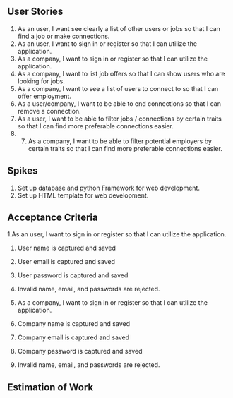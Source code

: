 ## User Stories
1. As an user, I want see clearly a list of other users or jobs so that I can find a job or make connections.
2. As an user, I want to sign in or register so that I can utilize the application.
3. As a company, I want to sign in or register so that I can utilize the application.
4. As a company, I want to list job offers so that I can show users who are looking for jobs.
5. As a company, I want to see a list of users to connect to so that I can offer employment.
6. As a user/company, I want to be able to end connections so that I can remove a connection.
7. As a user, I want to be able to filter jobs / connections by certain traits so that I can find more preferable connections easier.
8. 7. As a company, I want to be able to filter potential employers by certain traits so that I can find more preferable connections easier.

## Spikes
1. Set up database and python Framework for web development.
2. Set up HTML template for web development. 

## Acceptance Criteria
1.As an user, I want to sign in or register so that I can utilize the application.
  1. User name is captured and saved
  2. User email is captured and saved
  3. User password is captured and saved
  4. Invalid name, email, and passwords are rejected.
  
2.  As a company, I want to sign in or register so that I can utilize the application.
  1. Company name is captured and saved
  2. Company email is captured and saved
  3. Company password is captured and saved
  4. Invalid name, email, and passwords are rejected.  

## Estimation of Work
